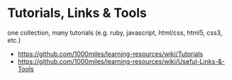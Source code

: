 Tutorials, Links & Tools
=========

one collection, many tutorials (e.g. ruby, javascript, html/css, html5, css3, etc.)

* https://github.com/1000miles/learning-resources/wiki/Tutorials
* https://github.com/1000miles/learning-resources/wiki/Useful-Links-&-Tools
